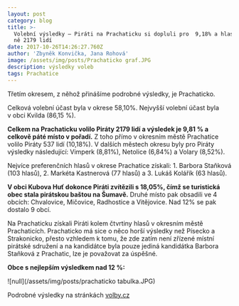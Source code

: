 ```yaml
---
layout: post
category: blog
title: >-
  Volební výsledky – Piráti na Prachaticku si dopluli pro  9,18% a hlasovalo pro
  ně 2179 lidí
date: 2017-10-26T14:26:27.760Z
author: 'Zbyněk Konvička, Jana Rohová'
image: /assets/img/posts/Prachaticko graf.JPG
description: výsledky voleb
tags: Prachatice
---
```

Třetím
okresem, z něhož přinášíme podrobné výsledky, je Prachaticko. 

Celková volební účast byla v okrese 58,10%. Nejvyšší
volební účast byla v obci Kvilda (86,15 %).

**Celkem
na Prachaticku volilo Piráty 2179 lidí a výsledek je 9,81 % a celkově páté
místo v pořadí.** Z toho přímo v okresním městě
Prachatice volilo Piráty 537 lidí (10,18%). V dalších městech okresu byly
pro Piráty výsledky následující: Vimperk (8,81%), Netolice (6,84%) a Volary
\(8,52%).

Nejvíce preferenčních hlasů v okrese Prachatice
získali: 1. Barbora Staňková (103 hlasů), 2. Markéta Kastnerová (77 hlasů) a 3.
Lukáš Kolářík (63 hlasů).

**V
obci Kubova Huť dokonce Piráti zvítězili s 18,05%, čímž se turistická obec
stala pirátskou baštou na Šumavě.** Druhé místo pak
obsadili ve 4 obcích: Chvalovice, Mičovice, Radhostice a Vitějovice. Nad 12% se
pak dostalo 9 obcí.

Na Prachaticku získali Piráti kolem čtvrtiny hlasů
v okresním městě Prachaticích. Prachaticko má sice o něco horší výsledky
než Písecko a Strakonicko, přesto vzhledem k tomu, že zde zatím není
zřízené místní pirátské sdružení a na kandidátce byla pouze jediná kandidátka
Barbora Staňková z Prachatic, lze je považovat za úspěšné.

**Obce
s nejlepším výsledkem nad 12 %:**

![null](/assets/img/posts/prachaticko tabulka.JPG)

Podrobné
výsledky na stránkách [volby.cz](https://www.volby.cz)
